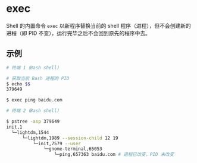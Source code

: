 # exec

Shell 的内置命令 `exec` 以新程序替换当前的 shell 程序（进程），但不会创建新的进程（即 PID 不变），运行完毕之后不会回到原先的程序中去。

## 示例

```sh
# 终端 1（Bash shell）

# 获取当前 Bash 进程的 PID
$ echo $$
379649

$ exec ping baidu.com
```

```sh
# 终端 2（Bash shell）

$ pstree -asp 379649
init,1
  └─lightdm,1544
      └─lightdm,1989 --session-child 12 19
          └─init,7579 --user
              └─gnome-terminal,65053
                  └─ping,657363 baidu.com # 进程已改变，PID 未改变
```
